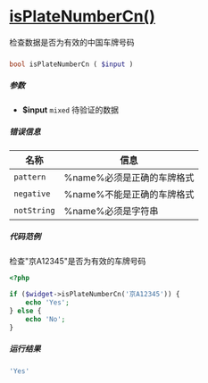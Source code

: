 [isPlateNumberCn()](http://twinh.github.com/widget/api/isPlateNumberCn)
=======================================================================

检查数据是否为有效的中国车牌号码

### 
```php
bool isPlateNumberCn ( $input )
```

##### 参数
* **$input** `mixed` 待验证的数据

##### 错误信息
| **名称**              | **信息**                                                       | 
|-----------------------|----------------------------------------------------------------|
| `pattern`             | %name%必须是正确的车牌格式                                     |
| `negative`            | %name%不能是正确的车牌格式                                     |
| `notString`           | %name%必须是字符串                                             |

##### 代码范例
检查"京A12345"是否为有效的车牌号码
```php
<?php
 
if ($widget->isPlateNumberCn('京A12345')) {
    echo 'Yes';
} else {
    echo 'No';
}
```
##### 运行结果
```php
'Yes'
```
